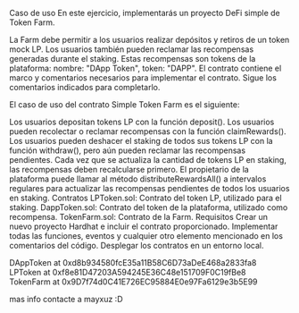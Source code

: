 Caso de uso
En este ejercicio, implementarás un proyecto DeFi simple de Token Farm.

La Farm debe permitir a los usuarios realizar depósitos y retiros de un token mock LP.
Los usuarios también pueden reclamar las recompensas generadas durante el staking. Estas recompensas son tokens de la plataforma: nombre: "DApp Token", token: "DAPP".
El contrato contiene el marco y comentarios necesarios para implementar el contrato. Sigue los comentarios indicados para completarlo.

El caso de uso del contrato Simple Token Farm es el siguiente:

Los usuarios depositan tokens LP con la función deposit().
Los usuarios pueden recolectar o reclamar recompensas con la función claimRewards().
Los usuarios pueden deshacer el staking de todos sus tokens LP con la función withdraw(), pero aún pueden reclamar las recompensas pendientes.
Cada vez que se actualiza la cantidad de tokens LP en staking, las recompensas deben recalcularse primero.
El propietario de la plataforma puede llamar al método distributeRewardsAll() a intervalos regulares para actualizar las recompensas pendientes de todos los usuarios en staking.
Contratos
LPToken.sol: Contrato del token LP, utilizado para el staking.
DappToken.sol: Contrato del token de la plataforma, utilizado como recompensa.
TokenFarm.sol: Contrato de la Farm.
Requisitos
Crear un nuevo proyecto Hardhat e incluir el contrato proporcionado.
Implementar todas las funciones, eventos y cualquier otro elemento mencionado en los comentarios del código.
Desplegar los contratos en un entorno local.



DAppToken at 0xd8b934580fcE35a11B58C6D73aDeE468a2833fa8          
LPToken at 0xf8e81D47203A594245E36C48e151709F0C19fBe8             
TokenFarm at  0x9D7f74d0C41E726EC95884E0e97Fa6129e3b5E99

mas info contacte a mayxuz :D
